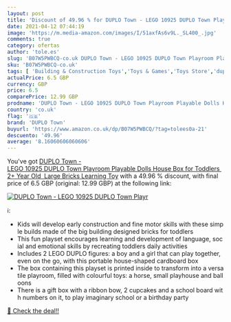 ```yaml
---
layout: post
title: 'Discount of 49.96 % for DUPLO Town - LEGO 10925 DUPLO Town Playr'
date: 2021-04-12 07:44:19
image: 'https://m.media-amazon.com/images/I/51axfAs6v9L._SL400_.jpg'
comments: true
category: ofertas
author: 'tole.es'
slug: 'B07W5PWBCQ-co.uk DUPLO Town - LEGO 10925 DUPLO Town Playroom Playable...'
sku: 'B07W5PWBCQ-co.uk'
tags: [ 'Building & Construction Toys','Toys & Games','Toys Store','duplo town','lego', ]
actualPrice: 6.5 GBP
currency: GBP
price: 6.5
comparePrice: 12.99 GBP
prodname: 'DUPLO Town - LEGO 10925 DUPLO Town Playroom Playable Dolls House Box for Toddlers 2+ Year Old  Large Bricks Learning Toy'
country: 'co.uk'
flag: '🇬🇧'
brand: 'DUPLO Town'
buyurl: 'https://www.amazon.co.uk/dp/B07W5PWBCQ/?tag=tolees0a-21'
descuento: '49.96'
average: '8.16060606060606'
---
```


You've got [DUPLO Town - LEGO 10925 DUPLO Town Playroom Playable Dolls House Box for Toddlers 2+ Year Old  Large Bricks Learning Toy](https://www.amazon.co.uk/dp/B07W5PWBCQ/?tag=tolees0a-21) with a  49.96 % discount, with final price of 6.5 GBP (original: 12.99 GBP) at the following link:

[![DUPLO Town - LEGO 10925 DUPLO Town Playr](https://m.media-amazon.com/images/I/51axfAs6v9L._SL400_.jpg)](https://www.amazon.co.uk/dp/B07W5PWBCQ/?tag=tolees0a-21)

ℹ️:

- Kids will develop early construction and fine motor skills with these simple builds made of the big building designed bricks for toddlers
- This fun playset encourages learning and development of language, social and emotional skills by recreating toddlers daily activities
- Includes 2 LEGO DUPLO figures: a boy and a girl that can play together, even on the go, with this portable house-shaped cardboard box
- The box containing this playset is printed inside to transform into a versatile playroom, filled with colourful toys: a horse, small playhouse and balloons
- There is a gift box with a ribbon bow, 2 cupcakes and a school board with numbers on it, to play imaginary school or a birthday party

[🛒 Check the deal!!](https://www.amazon.co.uk/dp/B07W5PWBCQ/?tag=tolees0a-21)

